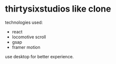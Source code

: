 # thirtysixstudios like clone

technologies used:
- react
- locomotive scroll
- gsap
- framer motion

use desktop for better experience.
